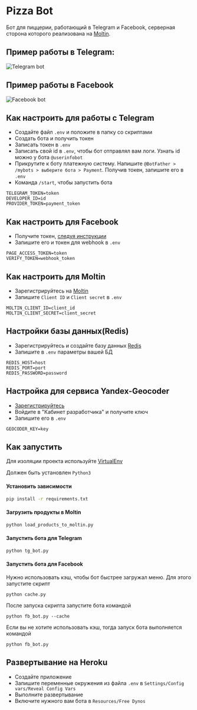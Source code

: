# Pizza Bot
Бот для пиццерии, работающий в Telegram и Facebook, серверная сторона которого реализована на
 [Moltin](https://www.moltin.com/).

## Пример работы в Telegram:
![Telegram bot](bot_samples/tg_bot_sample.gif)

## Пример работы в Facebook
![Facebook bot](bot_samples/fb_bot_sample.gif)
 
## Как настроить для работы с Telegram
* Создайте файл `.env` и положите в папку со скриптами
* Создать бота и получить токен
* Записать токен в `.env`
* Записать свой id в `.env`, чтобы бот отправлял вам логи. Узнать id можно у бота 
`@userinfobot`
* Прикрутите к боту платежную систему. Напишите `@BotFather > /mybots > выберите бота > Payment`.
 Получив токен, запишите его в `.env`
* Команда `/start`, чтобы запустить бота
```text
TELEGRAM_TOKEN=token
DEVELOPER_ID=id
PROVIDER_TOKEN=payment_token
```


## Как настроить для Facebook
* Получите токен, [следуя инструкции](https://gist.github.com/voron434/3765d14574067d17aa9e676145df360e)
* Запишите его и токен для webhook в  `.env`
```text
PAGE_ACCESS_TOKEN=token
VERIFY_TOKEN=webhook_token
```


## Как настроить для Moltin 
* Зарегистрируйтесь на [Moltin](https://www.moltin.com)
* Запишите `Client ID` и `Client secret` в `.env`
```text
MOLTIN_CLIENT_ID=client_id
MOLTIN_CLIENT_SECRET=client_secret
```

## Настройки базы данных(Redis)
* Зарегистрируйтесь и создайте базу данных [Redis](https://redislabs.com/)
* Запишите в `.env` параметры вашей БД
```text
REDIS_HOST=host
REDIS_PORT=port
REDIS_PASSWORD=password
```

## Настройка для сервиса Yandex-Geocoder
* [Зарегистрируйтесь](https://tech.yandex.ru/maps/geocoder/)
* Войдите в "Кабинет разработчика" и получите ключ
* Запишите его в `.env`
```text
GEOCODER_KEY=key
```


## Как запустить 
Для изоляции проекта используйте [VirtualEnv](https://docs.python.org/3/library/venv.html)

Должен быть установлен `Python3` 

#### Установить зависимости
```bash
pip install -r requirements.txt
```
#### Загрузить продукты в Moltin
```bash
python load_products_to_moltin.py
```

#### Запустить бота для Telegram
```bash
python tg_bot.py 
```

#### Запустить бота для Facebook
Нужно использовать кэш, чтобы бот быстрее загружал меню. Для этого запустите скрипт
```text
python cache.py
```
После запуска скрипта запустите бота командой
```text
python fb_bot.py --cache
```
Если вы не хотите использовать кэш, тогда запуск бота выполняется командой
```
python fb_bot.py
```


## Развертывание на Heroku
* Создайте приложение
* Запишите переменные окружения из файла `.env`
 в `Settings/Config vars/Reveal Config Vars`
* Выполните развертывание
* Включите нужного вам бота в `Resources/Free Dynos`